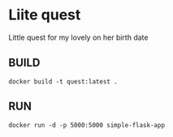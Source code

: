 # Liite quest
Little quest for my lovely on her birth date

## BUILD
`docker build -t quest:latest .`

## RUN
`docker run -d -p 5000:5000 simple-flask-app`
